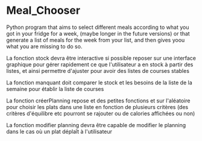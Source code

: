 # Meal_Chooser
Python program that aims to select different meals according to what you got in your fridge for a week, (maybe longer in the future versions) or that generate a list of meals for the week from your list, and then gives yoou what you are missing to do so.

La fonction stock devra être interactive si possible reposer sur une interface graphique pour gérer rapidement ce que l'utilisateur a en stock à partir des listes, et ainsi permettre d'ajuster pour avoir des listes de courses stables

La fonction manquant doit comparer le stock et les besoins de la liste de la semaine pour établir la liste de courses

La fonction créerPlanning repose et des petites fonctions et sur l'aléatoire pour choisir les plats dans une liste en fonction de plusieurs critères (des critères d'équilibre etc pourront se rajouter ou de calories affichées ou non)

La fonction modifier planning devra être capable de modifier le planning dans le cas où un plat déplaît à l'utilisateur
